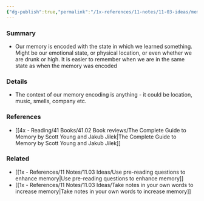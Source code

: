 ```yaml
---
{"dg-publish":true,"permalink":"/1x-references/11-notes/11-03-ideas/memory-is-state-dependent/","title":"Memory is state-dependent","created":"2023-04-23T20:00:18.000+03:00","updated":"2024-02-14T20:18:27.256+03:00"}
---
```



### Summary
- Our memory is encoded with the state in which we learned something. Might be our emotional state, or physical location, or even whether we are drunk or high. It is easier to remember when we are in the same state as when the memory was encoded

### Details
- The context of our memory encoding is anything - it could be location, music, smells, company etc.

### References
- [[4x - Reading/41 Books/41.02 Book reviews/The Complete Guide to Memory by Scott Young and Jakub Jilek\|The Complete Guide to Memory by Scott Young and Jakub Jilek]]

### Related
- [[1x - References/11 Notes/11.03 Ideas/Use pre-reading questions to enhance memory\|Use pre-reading questions to enhance memory]]
- [[1x - References/11 Notes/11.03 Ideas/Take notes in your own words to increase memory\|Take notes in your own words to increase memory]]
